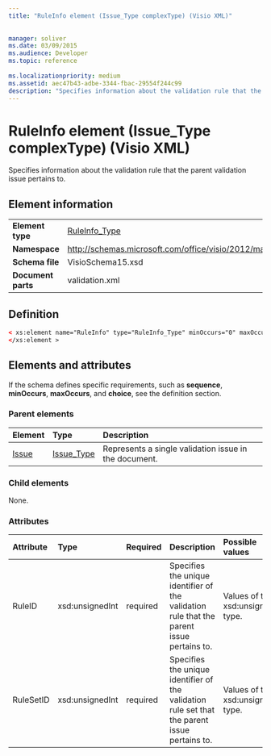 ```yaml
---
title: "RuleInfo element (Issue_Type complexType) (Visio XML)"
 
 
manager: soliver
ms.date: 03/09/2015
ms.audience: Developer
ms.topic: reference
 
ms.localizationpriority: medium
ms.assetid: aec47b43-adbe-3344-fbac-29554f244c99
description: "Specifies information about the validation rule that the parent validation issue pertains to."
---
```


# RuleInfo element (Issue_Type complexType) (Visio XML)

Specifies information about the validation rule that the parent validation issue pertains to.
  
## Element information

|||
|:-----|:-----|
|**Element type** <br/> |[RuleInfo_Type](ruleinfo_type-complextypevisio-xml.md) <br/> |
|**Namespace** <br/> |http://schemas.microsoft.com/office/visio/2012/main  <br/> |
|**Schema file** <br/> |VisioSchema15.xsd  <br/> |
|**Document parts** <br/> |validation.xml  <br/> |
   
## Definition

```XML
< xs:element name="RuleInfo" type="RuleInfo_Type" minOccurs="0" maxOccurs="1" >
</xs:element >
```

## Elements and attributes

If the schema defines specific requirements, such as **sequence**, **minOccurs**, **maxOccurs**, and **choice**, see the definition section. 
  
### Parent elements

|**Element**|**Type**|**Description**|
|:-----|:-----|:-----|
|[Issue](issue-element-issues_type-complextypevisio-xml.md) <br/> |[Issue_Type](issue_type-complextypevisio-xml.md) <br/> |Represents a single validation issue in the document.  <br/> |
   
### Child elements

None.
  
### Attributes

|**Attribute**|**Type**|**Required**|**Description**|**Possible values**|
|:-----|:-----|:-----|:-----|:-----|
|RuleID  <br/> |xsd:unsignedInt  <br/> |required  <br/> |Specifies the unique identifier of the validation rule that the parent issue pertains to.  <br/> |Values of the xsd:unsignedInt type.  <br/> |
|RuleSetID  <br/> |xsd:unsignedInt  <br/> |required  <br/> |Specifies the unique identifier of the validation rule set that the parent issue pertains to.  <br/> |Values of the xsd:unsignedInt type.  <br/> |
   

